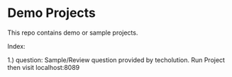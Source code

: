 # Demo Projects

This repo contains demo or sample projects.

Index:

1.) question: Sample/Review question provided by techolution.
	Run Project then visit localhost:8089
